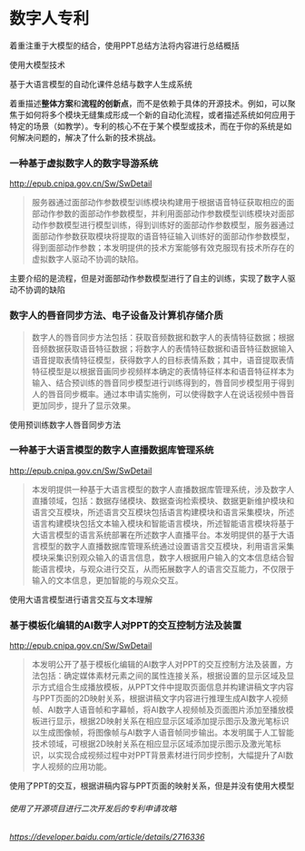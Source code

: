 # 数字人专利

着重注重于大模型的结合，使用PPT总结方法将内容进行总结概括

使用大模型技术

基于大语言模型的自动化课件总结与数字人生成系统



着重描述**整体方案**和**流程的创新点**，而不是依赖于具体的开源技术。例如，可以聚焦于如何将多个模块无缝集成形成一个新的自动化流程，或者描述系统如何应用于特定的场景（如教学）。专利的核心不在于某个模型或技术，而在于你的系统是如何解决问题的，解决了什么新的技术挑战。

### 一种基于虚拟数字人的数字导游系统

http://epub.cnipa.gov.cn/Sw/SwDetail

> 服务器通过面部动作参数模型训练模块构建用于根据语音特征获取相应的面部动作参数的面部动作参数模型，并利用面部动作参数模型训练模块对面部动作参数模型进行模型训练，得到训练好的面部动作参数模型，服务器通过面部动作参数获取模块将提取的语音特征输入训练好的面部动作参数模型，得到面部动作参数；本发明提供的技术方案能够有效克服现有技术所存在的虚拟数字人驱动不协调的缺陷。

主要介绍的是流程，但是对面部动作参数模型进行了自主的训练，实现了数字人驱动不协调的缺陷

### 数字人的唇音同步方法、电子设备及计算机存储介质

> 数字人的唇音同步方法包括：获取音频数据和数字人的表情特征数据；根据音频数据获取语音特征数据；将数字人的表情特征数据和语音特征数据输入语音提取表情特征模型，获得数字人的目标表情系数；其中，语音提取表情特征模型是以根据音画同步视频样本确定的表情特征样本和语音特征样本为输入、结合预训练的唇音同步模型进行训练得到的，唇音同步模型用于得到人的唇音同步概率。通过本申请实施例，可以使得数字人在说话视频中唇音更加同步，提升了显示效果。

使用预训练数字人唇音同步方法

### 一种基于大语言模型的数字人直播数据库管理系统

http://epub.cnipa.gov.cn/Sw/SwDetail

> 本发明提供一种基于大语言模型的数字人直播数据库管理系统，涉及数字人直播领域，包括：数据存储模块、数据查询检索模块、数据更新维护模块和语言交互模块，所述语言交互模块包括语言构建模块和语言采集模块，所述语言构建模块包括文本输入模块和智能语言模块，所述智能语言模块将基于大语言模型的语言系统部署在所述数字人直播平台。本发明提供的基于大语言模型的数字人直播数据库管理系统通过设置语言交互模块，利用语言采集模块采集识别观众输入的语言信息，数字人根据用户输入的文本信息结合智能语言模块，与观众进行交互，从而拓展数字人的语言交互能力，不仅限于输入的文本信息，更加智能的与观众交互。

使用大语言模型进行语言交互与文本理解

### 基于模板化编辑的AI数字人对PPT的交互控制方法及装置

http://epub.cnipa.gov.cn/Sw/SwDetail

> 本发明公开了基于模板化编辑的AI数字人对PPT的交互控制方法及装置，方法包括：确定媒体素材元素之间的属性连接关系，根据设置的显示区域及显示方式组合生成播放模板，从PPT文件中提取页面信息并构建讲稿文字内容与PPT页面的2D映射关系，根据讲稿文字内容进行推理生成AI数字人视频帧、AI数字人语音帧和字幕帧，将AI数字人视频帧及页面图片添加至播放模板进行显示，根据2D映射关系在相应显示区域添加提示图示及激光笔标识以生成图像帧，将图像帧与AI数字人语音帧同步输出。本发明属于人工智能技术领域，可根据2D映射关系在相应显示区域添加提示图示及激光笔标识，以实现合成视频过程中对PPT背景素材进行同步控制，大幅提升了AI数字人视频的应用功能。

使用了PPT的交互，根据讲稿内容与PPT页面的映射关系，但是并没有使用大模型



###### 使用了开源项目进行二次开发后的专利申请攻略

###### https://developer.baidu.com/article/details/2716336